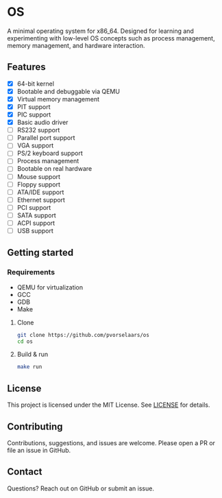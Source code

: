 # OS

A minimal operating system for x86_64. Designed for learning and experimenting with low-level OS concepts such as process management, memory management, and hardware interaction.

## Features

- [x] 64-bit kernel
- [x] Bootable and debuggable via QEMU
- [x] Virtual memory management
- [x] PIT support
- [x] PIC support
- [x] Basic audio driver
- [ ] RS232 support
- [ ] Parallel port support
- [ ] VGA support
- [ ] PS/2 keyboard support
- [ ] Process management
- [ ] Bootable on real hardware
- [ ] Mouse support
- [ ] Floppy support
- [ ] ATA/IDE support
- [ ] Ethernet support
- [ ] PCI support
- [ ] SATA support
- [ ] ACPI support
- [ ] USB support

## Getting started

### Requirements

* QEMU for virtualization
* GCC
* GDB
* Make

1. Clone

   ```bash
   git clone https://github.com/pvorselaars/os
   cd os
   ```
2. Build & run

   ```bash
   make run
   ```

## License

This project is licensed under the MIT License. See [LICENSE](./LICENSE) for details.

## Contributing

Contributions, suggestions, and issues are welcome. Please open a PR or file an issue in GitHub.

## Contact

Questions? Reach out on GitHub or submit an issue.